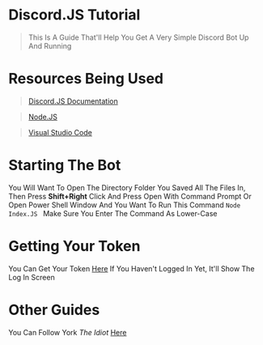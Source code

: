 # Discord.JS Tutorial
> This Is A Guide That'll Help You Get A Very Simple Discord Bot Up And Running

# Resources Being Used
> [Discord.JS Documentation](https://discord.js.org)

> [Node.JS](https://nodejs.org/dist/v8.11.1/node-v8.11.1-x64.msi)

> [Visual Studio Code](https://go.microsoft.com/fwlink/?Linkid=852157)


# Starting The Bot
You Will Want To Open The Directory Folder You Saved All The Files In, Then Press **Shift+Right** Click And Press Open With Command Prompt Or Open Power Shell Window And You Want To Run This Command `Node Index.JS
` Make Sure You Enter The Command As Lower-Case 

# Getting Your Token
You Can Get Your Token [Here](https://discordapp.com/developers/applications/me) If You Haven't Logged In Yet, It'll Show The Log In Screen

# Other Guides
You Can Follow York *The Idiot* [Here](https://anidiots.guide/)

